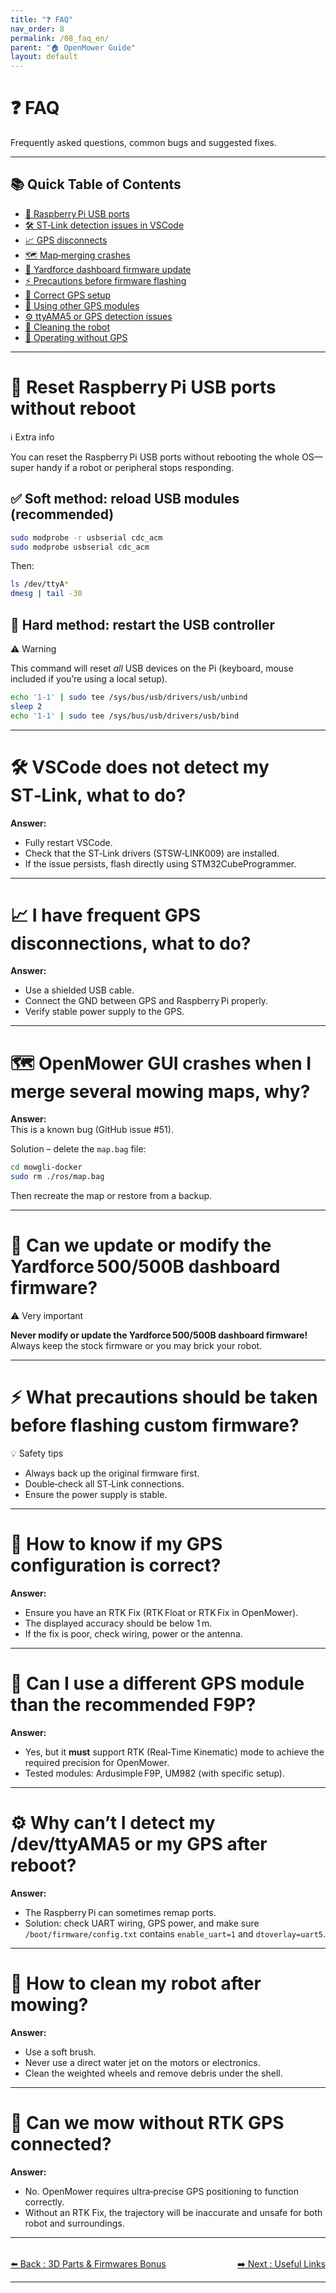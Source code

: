 ```yaml
---
title: "❓ FAQ"
nav_order: 8
permalink: /08_faq_en/
parent: "🏠 OpenMower Guide"
layout: default
---
```


# ❓ FAQ

Frequently asked questions, common bugs and suggested fixes.

---

## 📚 Quick Table of Contents

- [🔌 Raspberry Pi USB ports](#-reset-raspberry-pi-usb-ports-without-reboot)
- [🛠️ ST‑Link detection issues in VSCode](#-vscode-does-not-detect-my-st-link-what-to-do)
- [📈 GPS disconnects](#-i-have-frequent-gps-disconnections-what-to-do)
- [🗺️ Map‑merging crashes](#-openmower-gui-crashes-when-i-merge-several-mowing-maps-why)
- [🚨 Yardforce dashboard firmware update](#-can-we-update-or-modify-the-yardforce-500-500b-dashboard-firmware)
- [⚡ Precautions before firmware flashing](#-what-precautions-should-be-taken-before-flashing-custom-firmware)
- [🌱 Correct GPS setup](#-how-to-know-if-my-gps-configuration-is-correct)
- [🔧 Using other GPS modules](#-can-i-use-a-different-gps-module-than-the-recommended-f9p)
- [⚙️ ttyAMA5 or GPS detection issues](#-why-cant-i-detect-my-devttyama5-or-gps-after-reboot)
- [🧹 Cleaning the robot](#-how-to-clean-my-robot-after-mowing)
- [🚀 Operating without GPS](#-can-we-mow-without-rtk-gps-connected)

---

# 🔄 Reset Raspberry Pi USB ports without reboot

<div class="alert-blue">
  <div class="alert-title">ℹ️ Extra info</div>
  <p>You can reset the Raspberry Pi USB ports without rebooting the whole OS—super handy if a robot or peripheral stops responding.</p>
</div>

## ✅ Soft method: reload USB modules (recommended)

```bash
sudo modprobe -r usbserial cdc_acm
sudo modprobe usbserial cdc_acm
```

Then:

```bash
ls /dev/ttyA*
dmesg | tail -30
```

## 🧰 Hard method: restart the USB controller

<div class="alert-red">
  <div class="alert-title">⚠️ Warning</div>
  <p>This command will reset <em>all</em> USB devices on the Pi (keyboard, mouse included if you’re using a local setup).</p>
</div>

```bash
echo '1-1' | sudo tee /sys/bus/usb/drivers/usb/unbind
sleep 2
echo '1-1' | sudo tee /sys/bus/usb/drivers/usb/bind
```

---

# 🛠️ VSCode does not detect my ST‑Link, what to do?

**Answer:**  
- Fully restart VSCode.  
- Check that the ST‑Link drivers (STSW‑LINK009) are installed.  
- If the issue persists, flash directly using STM32CubeProgrammer.

---

# 📈 I have frequent GPS disconnections, what to do?

**Answer:**  
- Use a shielded USB cable.  
- Connect the GND between GPS and Raspberry Pi properly.  
- Verify stable power supply to the GPS.

---

# 🗺️ OpenMower GUI crashes when I merge several mowing maps, why?

**Answer:**  
This is a known bug (GitHub issue #51).

Solution – delete the `map.bag` file:

```bash
cd mowgli-docker
sudo rm ./ros/map.bag
```

Then recreate the map or restore from a backup.

---

# 🚨 Can we update or modify the Yardforce 500/500B dashboard firmware?

<div class="alert-red">
  <div class="alert-title">⚠️ Very important</div>
  <p><strong>Never modify or update the Yardforce 500/500B dashboard firmware!</strong><br>Always keep the stock firmware or you may brick your robot.</p>
</div>

---

# ⚡ What precautions should be taken before flashing custom firmware?

<div class="alert-blue">
  <div class="alert-title">💡 Safety tips</div>
  <ul>
    <li>Always back up the original firmware first.</li>
    <li>Double‑check all ST‑Link connections.</li>
    <li>Ensure the power supply is stable.</li>
  </ul>
</div>

---

# 🌱 How to know if my GPS configuration is correct?

**Answer:**  
- Ensure you have an RTK Fix (RTK Float or RTK Fix in OpenMower).  
- The displayed accuracy should be below 1 m.  
- If the fix is poor, check wiring, power or the antenna.

---

# 🔧 Can I use a different GPS module than the recommended F9P?

**Answer:**  
- Yes, but it <strong>must</strong> support RTK (Real‑Time Kinematic) mode to achieve the required precision for OpenMower.  
- Tested modules: Ardusimple F9P, UM982 (with specific setup).

---

# ⚙️ Why can’t I detect my /dev/ttyAMA5 or my GPS after reboot?

**Answer:**  
- The Raspberry Pi can sometimes remap ports.  
- Solution: check UART wiring, GPS power, and make sure `/boot/firmware/config.txt` contains `enable_uart=1` and `dtoverlay=uart5`.

---

# 🧹 How to clean my robot after mowing?

**Answer:**  
- Use a soft brush.  
- Never use a direct water jet on the motors or electronics.  
- Clean the weighted wheels and remove debris under the shell.

---

# 🚀 Can we mow without RTK GPS connected?

**Answer:**  
- No. OpenMower requires ultra‑precise GPS positioning to function correctly.  
- Without an RTK Fix, the trajectory will be inaccurate and unsafe for both robot and surroundings.

---

<div style="display: flex; justify-content: space-between; margin-top: 2rem;">
  <a href="{{ '/07_bonus/' | relative_url }}" class="btn">⬅️ Back : 3D Parts & Firmwares Bonus</a>
  <a href="{{ '/10_liens_utiles/' | relative_url }}" class="btn">➡️ Next : Useful Links</a>
</div>

---
